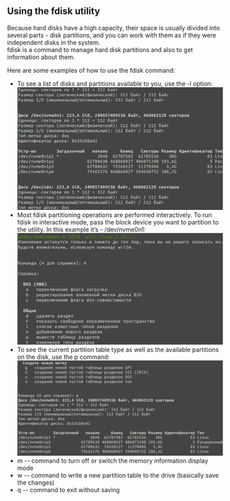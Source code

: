 ## Using the **fdisk** utility
Because hard disks have a high capacity, their space is usually divided into several parts - disk partitions, and you can work with them as if they were independent disks in the system. \
fdisk is a command to manage hard disk partitions and also to get information about them.

Here are some examples of how to use the fdisk command:
- To see a list of disks and partitions available to you, use the -l option: \
  <img src="../images/fdisk1.png" alt="fdisk1" width="500"/>
- Most fdisk partitioning operations are performed interactively. To run fdisk in interactive mode, pass the block device you want to partition to the utility.
  In this example it’s - /dev/nvme0n1: \
  <img src="../images/fdisk2.png" alt="fdisk2" width="500"/>
- To see the current partition table type as well as the available partitions on the disk, use the p command: \
  <img src="../images/fdisk3.png" alt="fdisk3" width="500"/>
- m -- command to turn off or switch the memory information display mode
- w -- command to write a new partition table to the drive (basically save the changes)
- q -- command to exit without saving
